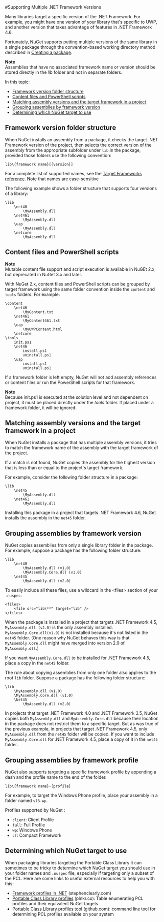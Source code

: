 #Supporting Multiple .NET Framework Versions

Many libraries target a specific version of the .NET Framework. For example, you might have one version of your library that's specific to UWP, and another version that takes advantage of features in .NET Framework 4.6. 

Fortunately, NuGet supports putting multiple versions of the same library in a single package through the convention-based working directory method described in [Creating a package](/ndocs/create-package/creating-a-package#from-a-convention-based-working-directory).

<div class="block-callout-info">
	<strong>Note</strong><br>
	Assemblies that have no associated framework name or version should be stored directly in the <em>lib</em> folder and not in separate folders.
</div>

In this topic:

- [Framework version folder structure](#framework-version-folder-structure)
- [Content files and PowerShell scripts](#content-files-and-powershell-scripts)
- [Matching assembly versions and the target framework in a project](#matching-assembly-versions-and-the-target-framework-in-a-project)
- [Grouping assemblies by framework version](#grouping-assemblies-by-framework-version)
- [Determining which NuGet target to use](#determining-which-nuget-target-to-use)


## Framework version folder structure

When NuGet installs an assembly from a package, it checks the target .NET Framework version of the project, then selects the correct version of the assembly from the appropriate subfolder under `lib` in the package, provided those folders use the following convention: 
    
    lib\{framework name}[{version}]

For a complete list of supported names, see the [Target Frameworks reference](/ndocs/schema/target-frameworks#supported-frameworks). Note that names are case-sensitive 

The following example shows a folder structure that supports four versions of a library:

	\lib
	    \net46
	        \MyAssembly.dll
	    \net461
	        \MyAssembly.dll
	    \uap
	        \MyAssembly.dll
	    \netcore
	        \MyAssembly.dll


## Content files and PowerShell scripts

<div class="block-callout-warning">
	<strong>Note</strong><br>
	Mutable content file support and script execution is available in NuGEt 2.x, but deprecated in NuGet 3.x and later.
</div>

With NuGet 2.x, content files and PowerShell scripts can be grouped by target framework using the same folder convention inside the `content` and `tools` folders. For example:

    \content
	    \net46
	        \MyContent.txt
	    \net461
	        \MyContent461.txt
	    \uap
	        \MyUWPContent.html
	    \netcore
	\tools
	    init.ps1
	    \net46
	        install.ps1
	        uninstall.ps1
	    \uap
	        install.ps1
	        uninstall.ps1
            
If a framework folder is left empty, NuGet will not add assembly references or content files or run the PowerShell scripts for that framework.

<div class="block-callout-info">
    <strong>Note</strong><br>
    Because init.ps1 is executed at the solution level and not dependent on project, it must be placed directly under the <em>tools</em> folder. If placed under a framework folder, it will be ignored.
</div> 


## Matching assembly versions and the target framework in a project

When NuGet installs a package that has multiple assembly versions, it tries to match the framework name of the assembly with the target framework of the project. 

If a match is not found, NuGet copies the assembly for the highest version that is less than or equal to the project's target framework. 

For example, consider the following folder structure in a package:

	\lib
	    \net45
	        \MyAssembly.dll
	    \net461
	        \MyAssembly.dll


Installing this package in a project that targets .NET Framework 4.6, NuGet installs the assembly in the `net45` folder.

## Grouping assemblies by framework version

NuGet copies assemblies from only a single library folder in the package. For example, suppose a package has the following folder structure:

	\lib
	    \net40
	        \MyAssembly.dll (v1.0)
	        \MyAssembly.Core.dll (v1.0)
	    \net45
	        \MyAssembly.dll (v2.0)


To easily include all these files, use a wildcard in the &lt;files&gt; section of your `.nuspec`:

    <files>
	    <file src="lib\**" target="lib" />
    </files>

When the package is installed in a project that targets .NET Framework 4.5, `MyAssembly.dll (v2.0)` is the only assembly installed. `MyAssembly.Core.dll(v1.0)` is not installed because it's not listed in the `net45` folder. (One reason why NuGet behaves this way is that `MyAssembly.Core.dll` might have merged into version 2.0 of `MyAssembly.dll`.) 

If you want `MyAssembly.Core.dll` to be installed for .NET Framework 4.5, place a copy in the `net45` folder.

The rule about copying assemblies from only one folder also applies to the root `lib` folder. Suppose a package has the following folder structure:

	\lib
	    \MyAssembly.dll (v1.0)
	    \MyAssembly.Core.dll (v1.0)
	    \Net45
	        \MyAssembly.dll (v2.0)

In projects that target .NET Framework 4.0 and .NET Framework 3.5, NuGet copies both `MyAssembly.dll` and `MyAssembly.Core.dll` because their location in the package does not restrict them to a specific target. But as was true of the previous example, in projects that target .NET Framework 4.5, only `MyAssembly.dll` from the `net45` folder will be copied. If you want to include `MyAssembly.Core.dll` for .NET Framework 4.5, place a copy of it in the `net45` folder.


## Grouping assemblies by framework profile

NuGet also supports targeting a specific framework profile by appending a dash and the profile name to the end of the folder.

	lib\{framework name}-{profile}

For example, to target the Windows Phone profile, place your assembly in a folder named `sl3-wp`.

Profiles supported by NuGet :

* `client`: Client Profile
* `full`: Full Profile
* `wp`: Windows Phone
* `cf`: Compact Framework

## Determining which NuGet target to use

When packaging libraries targeting the Portable Class Library it can sometimes to be tricky to determine which NuGet target you should use in your folder names and `.nuspec` file, especially if targeting only a subset of the PCL. Here are some links to useful external resources to help you with this:

* [Framework profiles in .NET](http://blog.stephencleary.com/2012/05/framework-profiles-in-net.html) (stephenclearly.com)
* [Portable Class Library profiles](http://embed.plnkr.co/03ck2dCtnJogBKHJ9EjY/preview) (plnkr.co): Table enumerating PCL profiles and their equivalent NuGet targets
* [Portable Class Library profiles tool](https://github.com/StephenCleary/PortableLibraryProfiles) (github.com): command line tool for determining PCL profiles available on your system
